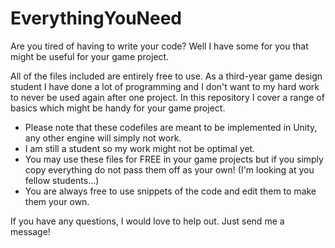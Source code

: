 # EverythingYouNeed

Are you tired of having to write your code? Well I have some for you that might be useful for your game project.

All of the files included are entirely free to use. As a third-year game design student I have done a lot of programming and I don't want to my hard work to never be used again after one project. In this repository I cover a range of basics which might be handy for your game project.

* Please note that these codefiles are meant to be implemented in Unity, any other engine will simply not work.
* I am still a student so my work might not be optimal yet.
* You may use these files for FREE in your game projects but if you simply copy everything do not pass them off as your own! (I'm looking at you fellow students...)
* You are always free to use snippets of the code and edit them to make them your own.

If you have any questions, I would love to help out. Just send me a message!

